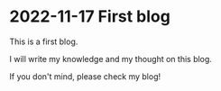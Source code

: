 # 2022-11-17 First blog
This is a first blog.

I will write my knowledge and my thought on this blog.

If you don't mind, please check my blog!